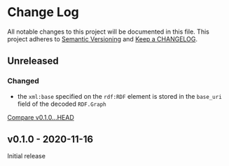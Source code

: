 # Change Log

All notable changes to this project will be documented in this file.
This project adheres to [Semantic Versioning](http://semver.org/) and
[Keep a CHANGELOG](http://keepachangelog.com).


## Unreleased

### Changed

- the `xml:base` specified on the `rdf:RDF` element is stored in the `base_uri`
  field of the decoded `RDF.Graph` 

[Compare v0.1.0...HEAD](https://github.com/rdf-elixir/rdf-xml-ex/compare/v0.1.0...HEAD)



## v0.1.0 - 2020-11-16

Initial release
